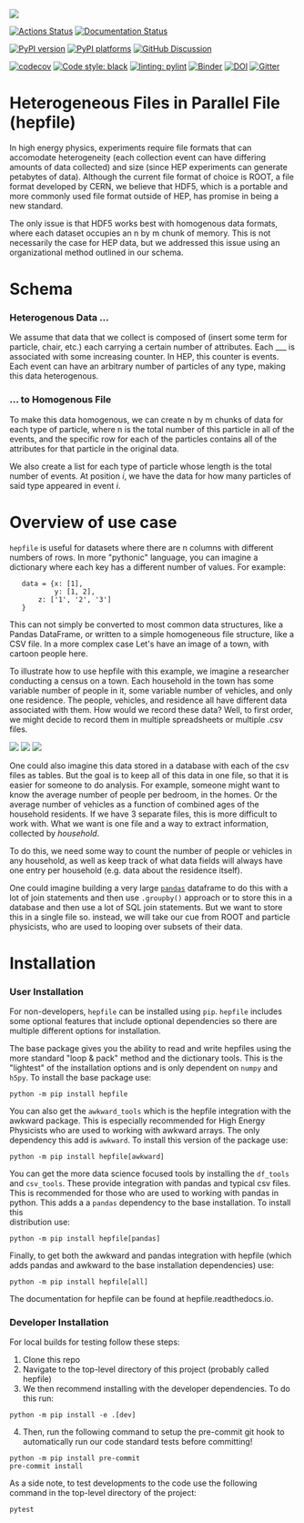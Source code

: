 <!-- begin-logo -->
![](docs/images/hepfile-logo-small.png)
<!-- end-logo -->

[![Actions Status][actions-badge]][actions-link]
[![Documentation Status][rtd-badge]][rtd-link]
<!-- [![PyPI version][pypi-version]][pypi-link] -->
[![PyPI version](https://badge.fury.io/py/hepfile.svg)][pypi-link]
[![PyPI platforms][pypi-platforms]][pypi-link]
[![GitHub Discussion][github-discussions-badge]][github-discussions-link]

[![codecov](https://codecov.io/gh/mattbellis/hepfile/branch/main/graph/badge.svg?token=4OADJIUAPU)](https://codecov.io/gh/mattbellis/hepfile)
[![Code style: black][black-badge]][black-link]
[![linting: pylint](https://img.shields.io/badge/linting-pylint-yellowgreen)](https://github.com/pylint-dev/pylint)
[![Binder](https://mybinder.org/badge_logo.svg)](https://mybinder.org/v2/gh/mattbellis/hepfile/HEAD?urlpath=lab/tree/docs/example_nb)
[![DOI](https://zenodo.org/badge/378834559.svg)](https://zenodo.org/badge/latestdoi/378834559)
[![Gitter][gitter-badge]][gitter-link]

[actions-badge]:            https://github.com/mattbellis/hepfile/workflows/CI/badge.svg
[actions-link]:             https://github.com/mattbellis/hepfile/actions
[black-badge]:              https://img.shields.io/badge/code%20style-black-000000.svg
[black-link]:               https://github.com/psf/black
[conda-badge]:              https://img.shields.io/conda/vn/conda-forge/hepfile
[conda-link]:               https://github.com/conda-forge/hepfile-feedstock
[github-discussions-badge]: https://img.shields.io/static/v1?label=Discussions&message=Ask&color=blue&logo=github
[github-discussions-link]:  https://github.com/mattbellis/hepfile/discussions
[gitter-badge]:             https://badges.gitter.im/https://github.com/mattbellis/hepfile/community.svg
[gitter-link]:              https://gitter.im/https://github.com/mattbellis/hepfile/community?utm_source=badge&utm_medium=badge&utm_campaign=pr-badge
[pypi-link]:                https://pypi.org/project/hepfile/
[pypi-platforms]:           https://img.shields.io/pypi/pyversions/hepfile
[pypi-version]:             https://badge.fury.io/py/hepfile.svg
[rtd-badge]:                https://readthedocs.org/projects/hepfile/badge/?version=latest
[rtd-link]:                 https://hepfile.readthedocs.io/en/latest/?badge=latest
[sk-badge]:                 https://scikit-hep.org/assets/images/Scikit--HEP-Project-blue.svg

# Heterogeneous Files in Parallel File (hepfile)

In high energy physics, experiments require file formats that can accomodate
heterogeneity (each collection event can have differing amounts of data collected)
and size (since HEP experiments can generate petabytes of data). Although the current
file format of choice is ROOT, a file format developed by CERN, we believe that
HDF5, which is a portable and more commonly used file format outside of HEP,
has promise in being a new standard.

The only issue is that HDF5 works best with homogenous data formats, where each
dataset occupies an n by m chunk of memory. This is not necessarily the case
for HEP data, but we addressed this issue using an organizational method outlined
in our schema.

# Schema

### Heterogenous Data ...

We assume that data that we collect is composed of (insert some term for particle,
chair, etc.) each carrying a certain number of attributes. Each ___ is associated
with some increasing counter. In HEP, this counter is events. Each event can
have an arbitrary number of particles of any type, making this data heterogenous.

### ... to Homogenous File

To make this data homogenous, we can create n by m chunks of data for each type
of particle, where n is the total number of this particle in all of the events,
and the specific row for each of the particles contains all of the attributes
for that particle in the original data.

We also create a list for each type of particle whose length is the total number
of events. At position *i*, we have the data for how many particles of said type
appeared in event *i*.

# Overview of use case

`hepfile` is useful for datasets where there are n columns with different numbers
of rows. In more "pythonic" language, you can imagine a dictionary where each key
has a different number of values. For example:
```
   data = {x: [1],
           y: [1, 2],
	   z: ['1', '2', '3']
   }
```
This can not simply be converted to most common data structures, like a Pandas DataFrame,
or written to a simple homogeneous file structure, like a CSV file. In a more complex case
Let's have an image of a town, with cartoon people here.

To illustrate how to use hepfile with this example, we imagine a researcher conducting
a census on a town. Each household in the town has some variable number of people
in it, some variable number of vehicles, and only one residence. The people, vehicles,
and residence all have different data associated with them. How would we record
these data? Well, to first order, we might decide to record them in multiple spreadsheets or
multiple .csv files.

![](docs/images/household_example_spreadsheet_00_smaller.png)
![](docs/images/household_example_spreadsheet_01_smaller.png)
![](docs/images/household_example_spreadsheet_02_smaller.png)

One could also imagine this data stored in a database with each of the csv files as tables.
But the goal is to keep all of this data in one file, so that it is easier for someone to
do analysis. For example, someone might want to know the average number of people per bedroom,
in the homes. Or the average number of vehicles as a function of combined ages of the household
residents. If we have 3 separate files, this is more difficult to work with. What we want is one
file and a way to extract information, collected by *household*.

To do this, we need some way to count the number of people or vehicles in any household,
as well as keep track of what data fields will always have one entry per household (e.g. data
about the residence itself).

One could imagine building a very large [`pandas`](https://pandas.pydata.org/]) dataframe to do this
with a lot of join statements and then use `.groupby()` approach or to store this in a database and
then use a lot of SQL join statements. But we want to store this in a single file so. instead, we will
take our cue from ROOT and particle physicists, who are used to looping over subsets of their data.

# Installation
### User Installation
For non-developers, `hepfile` can be installed using `pip`.
`hepfile` includes some optional features that include optional dependencies so there are multiple
different options for installation.

The base package gives you the ability to read and write hepfiles using the more standard "loop & pack"
method and the dictionary tools. This is the "lightest" of the installation options and  is only dependent
on `numpy` and `h5py`. To install the base package use:
```
python -m pip install hepfile
```

You can also get the `awkward_tools` which is the hepfile integration with the awkward package. This is
especially recommended for High Energy Physicists who are used to working with awkward arrays. The only
dependency this add is `awkward`. To install this version of the package use:
```
python -m pip install hepfile[awkward]
```

You can get the more data science focused tools by installing the `df_tools` and `csv_tools`. These provide
integration with pandas and typical csv files. This is recommended for those who are used to working
with pandas in python. This adds a a `pandas` dependency to the base installation. To install this \
distribution use:
```
python -m pip install hepfile[pandas]
```

Finally, to get both the awkward and pandas integration with hepfile (which adds pandas and awkward
to the base installation dependencies) use:
```
python -m pip install hepfile[all]
```

The documentation for hepfile can be found at hepfile.readthedocs.io.

### Developer Installation
For local builds for testing follow these steps:
1. Clone this repo
2. Navigate to the top-level directory of this project (probably called hepfile)
3. We then recommend installing with the developer dependencies. To do this run:
```
python -m pip install -e .[dev]
```
4. Then, run the following command to setup the pre-commit git hook
to automatically run our code standard tests before committing!
```
python -m pip install pre-commit
pre-commit install
```

As a side note, to test developments to the code use the following command in the top-level directory of
the project:
```
pytest
```
